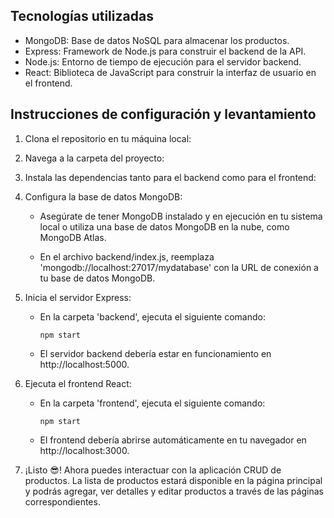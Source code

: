## Tecnologías utilizadas

- MongoDB: Base de datos NoSQL para almacenar los productos.
- Express: Framework de Node.js para construir el backend de la API.
- Node.js: Entorno de tiempo de ejecución para el servidor backend.
- React: Biblioteca de JavaScript para construir la interfaz de usuario en el frontend.

## Instrucciones de configuración y levantamiento

1. Clona el repositorio en tu máquina local:

2. Navega a la carpeta del proyecto:

3. Instala las dependencias tanto para el backend como para el frontend:

4. Configura la base de datos MongoDB:

   - Asegúrate de tener MongoDB instalado y en ejecución en tu sistema local o utiliza una base de datos MongoDB en la nube, como MongoDB Atlas.

   - En el archivo backend/index.js, reemplaza 'mongodb://localhost:27017/mydatabase' con la URL de conexión a tu base de datos MongoDB.

5. Inicia el servidor Express:

   - En la carpeta 'backend', ejecuta el siguiente comando:
     ```
     npm start
     ```

   - El servidor backend debería estar en funcionamiento en http://localhost:5000.

6. Ejecuta el frontend React:

   - En la carpeta 'frontend', ejecuta el siguiente comando:
     ```
     npm start
     ```

   - El frontend debería abrirse automáticamente en tu navegador en http://localhost:3000.

7. ¡Listo 😎! Ahora puedes interactuar con la aplicación CRUD de productos. La lista de productos estará disponible en la página principal y podrás agregar, ver detalles y editar productos a través de las páginas correspondientes.


